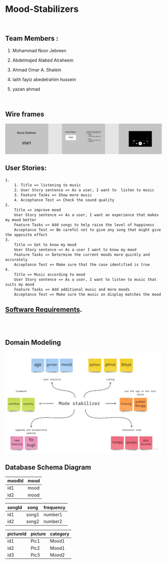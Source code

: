 # Mood-Stabilizers
<br>


## Team Members :
1. Mohammad Noor Jebreen

2. Abdelmajed Alabed Alraheem

3. Ahmad Omar A. Shalein

4. laith fayiz abedelrahim hussein

5. yazan ahmad
   
<br>

## Wire frames

![wire frame](docs/wirefram.png)
<br>

## User Stories:
    1. 
        1. Title => listening to music 
        2. User Story sentence => As a user, I want to  listen to music 
        3. Feature Tasks => Show more music
        4. Acceptance Test => Check the sound quality
    2. 
        Title => improve mood
        User Story sentence => As a user, I want an experience that makes my mood better
        Feature Tasks => Add songs to help raise the level of happiness
        Acceptance Test => Be careful not to give any song that might give the opposite effect
    3. 
        Title => Get to know my mood
        User Story sentence => As a user I want to know my mood
        Feature Tasks => Determine the current moods more quickly and accurately
        Acceptance Test => Make sure that the case identified is true
    4. 
        Title => Music according to mood
        User Story sentence => As a user, I want to listen to music that suits my mood
        Feature Tasks => Add additional music and more moods
        Acceptance Test => Make sure the music on display matches the mood


## [Software Requirements](docs/requirements.md).
<br>
<br>

## Domain Modeling

![Domain Modeling](docs/DomainModeling.jpg)

## Database Schema Diagram

| moodId      | mood |
| ----------- | ----------- |
| id1      | mood       |
| id2   | mood        |


| songId      | song |frequency|
| ----------- | ----------- |-----|
| id1      | song1       |number1|
| id2   | song2        |number2|


| pictureId      | picture |category|
| ----------- | ----------- |-----|
| id1      | Pic1       |Mood1|
| id2   | Pic2      |Mood1|
| id3  | Pic3     |Mood2|
